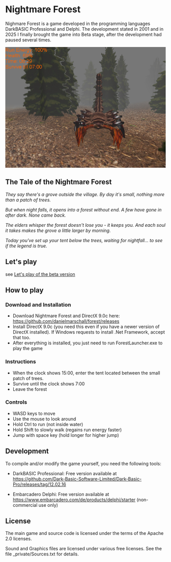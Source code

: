 
# Nightmare Forest
Nighmare Forest is a game developed in the programming languages DarkBASIC Professional and Delphi. The development stated in 2001 and in 2025 I finally brought the game into Beta stage, after the development had paused several times.

![Nightmare Forest Screenshot](screenshot.jpg)

## The Tale of the Nightmare Forest 
*They say there's a grove outside the village.*
*By day it's small, nothing more than a patch of trees.*

*But when night falls, it opens into a forest without end.*
*A few have gone in after dark. None came back.*

*The elders whisper the forest doesn't lose you - it keeps you.*
*And each soul it takes makes the grove a little larger by morning.*

*Today you've set up your tent below the trees,*
*waiting for nightfall... to see if the legend is true.*

## Let's play

see [Let's play of the beta version](https://www.youtube.com/watch?v=5Tp92G5N19c&ab_channel=DanielMarschall)

## How to play

### Download and Installation

- Download Nightmare Forest and DirectX 9.0c here: https://github.com/danielmarschall/forest/releases
- Install DirectX 9.0c (you need this even if you have a newer version of DirectX installed). If Windows requests to install .Net Framework, accept that too.
- After everything is installed, you just need to run ForestLauncher.exe to play the game

### Instructions

- When the clock shows 15:00, enter the tent located between the small patch of trees.
- Survive until the clock shows 7:00
- Leave the forest

### Controls

- WASD keys to move
- Use the mouse to look around
- Hold Ctrl to run (not inside water)
- Hold Shift to slowly walk (regains run energy faster)
- Jump with space key (hold longer for higher jump)

## Development

To compile and/or modify the game yourself, you need the following tools:

- DarkBASIC Professional: Free version available at https://github.com/Dark-Basic-Software-Limited/Dark-Basic-Pro/releases/tag/12.02.16

- Embarcadero Delphi: Free version available at https://www.embarcadero.com/de/products/delphi/starter (non-commercial use only)

## License

The main game and source code is licensed under the terms of the Apache 2.0 licenses.

Sound and Graphics files are licensed under various free licenses. See the file _private/Sources.txt for details.
